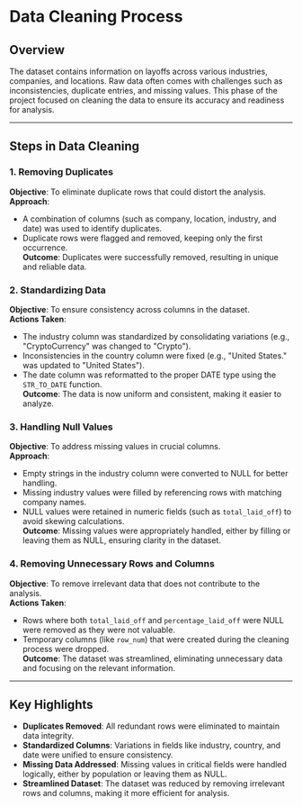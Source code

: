 # Data Cleaning Process

## Overview

The dataset contains information on layoffs across various industries, companies, and locations. Raw data often comes with challenges such as inconsistencies, duplicate entries, and missing values. This phase of the project focused on cleaning the data to ensure its accuracy and readiness for analysis.

---

## Steps in Data Cleaning

### 1. Removing Duplicates
**Objective**: To eliminate duplicate rows that could distort the analysis.  
**Approach**:  
- A combination of columns (such as company, location, industry, and date) was used to identify duplicates.  
- Duplicate rows were flagged and removed, keeping only the first occurrence.  
**Outcome**: Duplicates were successfully removed, resulting in unique and reliable data.

### 2. Standardizing Data
**Objective**: To ensure consistency across columns in the dataset.  
**Actions Taken**:  
- The industry column was standardized by consolidating variations (e.g., "CryptoCurrency" was changed to "Crypto").  
- Inconsistencies in the country column were fixed (e.g., "United States." was updated to "United States").  
- The date column was reformatted to the proper DATE type using the `STR_TO_DATE` function.  
**Outcome**: The data is now uniform and consistent, making it easier to analyze.

### 3. Handling Null Values
**Objective**: To address missing values in crucial columns.  
**Approach**:  
- Empty strings in the industry column were converted to NULL for better handling.  
- Missing industry values were filled by referencing rows with matching company names.  
- NULL values were retained in numeric fields (such as `total_laid_off`) to avoid skewing calculations.  
**Outcome**: Missing values were appropriately handled, either by filling or leaving them as NULL, ensuring clarity in the dataset.

### 4. Removing Unnecessary Rows and Columns
**Objective**: To remove irrelevant data that does not contribute to the analysis.  
**Actions Taken**:  
- Rows where both `total_laid_off` and `percentage_laid_off` were NULL were removed as they were not valuable.  
- Temporary columns (like `row_num`) that were created during the cleaning process were dropped.  
**Outcome**: The dataset was streamlined, eliminating unnecessary data and focusing on the relevant information.

---

## Key Highlights

- **Duplicates Removed**: All redundant rows were eliminated to maintain data integrity.
- **Standardized Columns**: Variations in fields like industry, country, and date were unified to ensure consistency.
- **Missing Data Addressed**: Missing values in critical fields were handled logically, either by population or leaving them as NULL.
- **Streamlined Dataset**: The dataset was reduced by removing irrelevant rows and columns, making it more efficient for analysis.
